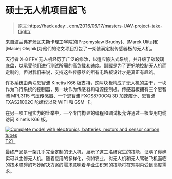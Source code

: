 # 硕士无人机项目起飞

> 原文:[https://hack aday . com/2016/06/17/masters-UAV-project-take-flight/](https://hackaday.com/2016/06/17/masters-uav-project-takes-flight/)

来自波兰弗罗茨瓦夫斯卡理工学院的[Przemyslaw Brudny]、[Marek Ulita]和[Maciej Olejnik]为他们的论文项目打包了一架装满定制传感器板的无人机。

天行者 X-8 FPV 无人机经历了广泛的修改，以适应嵌入式系统，并升级了碳玻璃底盘，以承受他们进行测试所需的高负载和速度。副翼是为了更好地控制无人机而定制的。但对我们来说，支持这些传感器的所有电路板设计才是真正有趣的。

许多系统由两块恩智浦 Kinetis K66 板支持，这两块板构成了无人机的主干，一块作为飞行系统的控制器，另一块作为传感器和电源控制板。传感器板拥有三个恩智浦 MPL3115 气压传感器、一个恩智浦 FXOS8700CQ 3D 加速度计、恩智浦 FXAS21002C 陀螺仪以及 WiFi 和 GSM 卡。

在另一项工程实力的壮举中，一个专门构建的编程和调试板允许通过一根专用电缆访问 Kinetis K66 板。

[![Complete model with electronics, batteries, motors and sensor carbon tubes](../Images/3d904ecb5e1f781700c43d599754ad14.png)T2】](https://hackaday.com/wp-content/uploads/2016/06/prograrmming-the-firmware.png)

最终产品是一架几乎完全定制的无人机，展示了这三名研究生的技能，证明了你确实可以主修无人机。随着应用的多样化，例如农业，对无人机和无人驾驶飞机面临的技术障碍的巧妙解决方案的需求意味着毕业生积累的技能将在短期内受到高度需求。